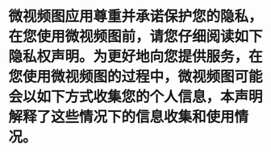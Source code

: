 # 微视频图应用尊重并承诺保护您的隐私，在您使用微视频图前，请您仔细阅读如下隐私权声明。为更好地向您提供服务，在您使用微视频图的过程中，微视频图可能会以如下方式收集您的个人信息，本声明解释了这些情况下的信息收集和使用情况。

